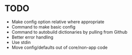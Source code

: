 # TODO

- Make config option relative where appropriate
- Command to make basic config
- Command to autobuild dictionaries by pulling from Github
- Better error handling
- Use stdin
- Move config/defaults out of core/non-app code
